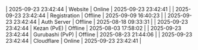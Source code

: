 | 2025-09-23 23:42:44 | Website | Online | 2025-09-23 23:42:41 |
| 2025-09-23 23:42:44 | Registration | Offline | 2025-09-09 16:40:23 |
| 2025-09-23 23:42:44 | Auth Server | Offline | 2025-08-18 09:33:31 |
| 2025-09-23 23:42:44 | Kezan (PvE) | Offline | 2025-08-03 17:58:02 |
| 2025-09-23 23:42:44 | Gurubashi (PvP) | Offline | 2025-08-23 21:44:06 |
| 2025-09-23 23:42:44 | Cloudflare | Online | 2025-09-23 23:42:41 |
